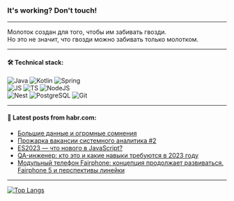 ### It's working? Don't touch!

---
Молоток создан для того, чтобы им забивать гвозди. <br>
Но это не значит, что гвозди можно забивать только молотком.

---

#### 🛠️ Technical stack:

![Java](https://img.shields.io/badge/Java-informational?logo=Oracle&style=flat&logoColor=white&color=FF4500)
![Kotlin](https://img.shields.io/badge/Kotlin-informational?logo=Kotlin&style=flat&logoColor=white&color=774D97)
![Spring](https://img.shields.io/badge/SpringBoot-informational?logo=SpringBoot&style=flat&logoColor=white&color=6DB33F) <br>
![JS](https://img.shields.io/badge/JS-informational?logo=javaScript&style=flat&logoColor=black&color=F7Df1E)
![TS](https://img.shields.io/badge/TypeScript-informational?logo=typeScript&style=flat&logoColor=black&color=0667A8)
![NodeJS](https://img.shields.io/badge/NodeJS-informational?logo=node.js&style=flat&logoColor=white&color=70A760) <br>
![Nest](https://img.shields.io/badge/NestJS-informational?logo=NestJS&style=flat&logoColor=white&color=E0234E)
![PostgreSQL](https://img.shields.io/badge/PostgreSQL-informational?logo=PostgreSQL&style=flat&logoColor=white&color=DAA520)
![Git](https://img.shields.io/badge/Git-informational?logo=git&style=flat&logoColor=white&color=778899)

___

#### 💬 Latest posts from habr.com:

<!-- BLOG-POST-LIST:START -->
- [Большие данные и огромные сомнения](https://habr.com/ru/articles/748238/?utm_source=habrahabr&utm_medium=rss&utm_campaign=748238)
- [Прожарка вакансии системного аналитика #2](https://habr.com/ru/articles/748236/?utm_source=habrahabr&utm_medium=rss&utm_campaign=748236)
- [ES2023 — что нового в JavaScript?](https://habr.com/ru/articles/748232/?utm_source=habrahabr&utm_medium=rss&utm_campaign=748232)
- [QA-инженер: кто это и какие навыки требуются в 2023 году](https://habr.com/ru/articles/748228/?utm_source=habrahabr&utm_medium=rss&utm_campaign=748228)
- [Модульный телефон Fairphone: концепция продолжает развиваться. Fairphone 5 и перспективы линейки](https://habr.com/ru/companies/ru_mts/articles/748126/?utm_source=habrahabr&utm_medium=rss&utm_campaign=748126)
<!-- BLOG-POST-LIST:END -->

---
[![Top Langs](https://github-readme-stats-git-master-advtsetting-gmailcom.vercel.app/api/top-langs/?username=zloylis&langs_count=10&hide_title=false&title_color=e6edf3&size_weight=0.5&count_weight=0.5&layout=compact&hide_border=true&theme=dracula)](https://github.com/zloylis)

<!-- ![GitHub stats](https://github-readme-stats-git-master-advtsetting-gmailcom.vercel.app/api?username=zloylis&show_icons=true&hide_border=true&theme=dracula&hide_title=true&include_all_commits=true&count_private=true&hide=contribs&hide_rank=true) -->

